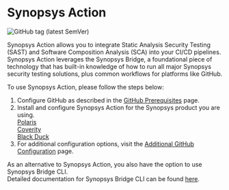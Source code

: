# Synopsys Action

![GitHub tag (latest SemVer)](https://img.shields.io/github/v/tag/synopsys-sig/synopsys-action?color=blue&label=Latest%20Version&sort=semver)

Synopsys Action allows you to integrate Static Analysis Security Testing (SAST) and Software Composition Analysis (SCA) into your CI/CD pipelines. 
Synopsys Action leverages the Synopsys Bridge, a foundational piece of technology that has built-in knowledge of how to run all major Synopsys security testing solutions, plus common workflows for platforms like GitHub.

To use Synopsys Action, please follow the steps below:

1. Configure GitHub as described in the [GitHub Prerequisites](https://doc.sig-pages.synopsys.com/bridge/develop/documentation/c_github-prerequisites.html) page.
2. Install and configure Synopsys Action for the Synopsys product you are
using. <br/>
[Polaris](https://doc.sig-pages.synopsys.com/bridge/develop/documentation/c_github-polaris.html) <br/>
[Coverity](https://doc.sig-pages.synopsys.com/bridge/develop/documentation/c_github-coverity.html) <br/>
[Black Duck](https://doc.sig-pages.synopsys.com/bridge/develop/documentation/c_github-blackduck.html)  <br/>
3. For additional configuration options, visit the [Additional GitHub Configuration](https://doc.sig-pages.synopsys.com/bridge/develop/documentation/c_additional-github-parameters.html) page.

As an alternative to Synopsys Action, you also have the option to use Synopsys Bridge CLI. <br/>
Detailed documentation for Synopsys Bridge CLI can be found [here](https://sig-product-docs.synopsys.com/bundle/bridge/page/bridge_1.html).
